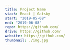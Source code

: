 ```yaml
---
title: Project Name
stack: React | Gatsby
start: "2019-05-08"
end: "2019-06-08"
repo: https://github.com/
drive: https://github.com/
website: https://github.com/
thumbnail: ./img.jpg
---
```

